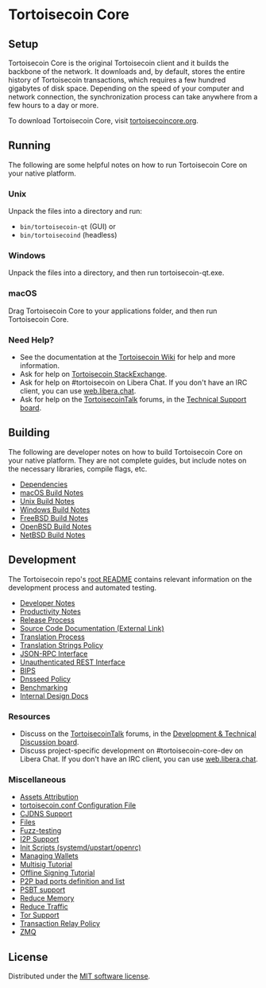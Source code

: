 Tortoisecoin Core
=============

Setup
---------------------
Tortoisecoin Core is the original Tortoisecoin client and it builds the backbone of the network. It downloads and, by default, stores the entire history of Tortoisecoin transactions, which requires a few hundred gigabytes of disk space. Depending on the speed of your computer and network connection, the synchronization process can take anywhere from a few hours to a day or more.

To download Tortoisecoin Core, visit [tortoisecoincore.org](https://tortoisecoincore.org/en/download/).

Running
---------------------
The following are some helpful notes on how to run Tortoisecoin Core on your native platform.

### Unix

Unpack the files into a directory and run:

- `bin/tortoisecoin-qt` (GUI) or
- `bin/tortoisecoind` (headless)

### Windows

Unpack the files into a directory, and then run tortoisecoin-qt.exe.

### macOS

Drag Tortoisecoin Core to your applications folder, and then run Tortoisecoin Core.

### Need Help?

* See the documentation at the [Tortoisecoin Wiki](https://en.tortoisecoin.it/wiki/Main_Page)
for help and more information.
* Ask for help on [Tortoisecoin StackExchange](https://tortoisecoin.stackexchange.com).
* Ask for help on #tortoisecoin on Libera Chat. If you don't have an IRC client, you can use [web.libera.chat](https://web.libera.chat/#tortoisecoin).
* Ask for help on the [TortoisecoinTalk](https://tortoisecointalk.org/) forums, in the [Technical Support board](https://tortoisecointalk.org/index.php?board=4.0).

Building
---------------------
The following are developer notes on how to build Tortoisecoin Core on your native platform. They are not complete guides, but include notes on the necessary libraries, compile flags, etc.

- [Dependencies](dependencies.md)
- [macOS Build Notes](build-osx.md)
- [Unix Build Notes](build-unix.md)
- [Windows Build Notes](build-windows.md)
- [FreeBSD Build Notes](build-freebsd.md)
- [OpenBSD Build Notes](build-openbsd.md)
- [NetBSD Build Notes](build-netbsd.md)

Development
---------------------
The Tortoisecoin repo's [root README](/README.md) contains relevant information on the development process and automated testing.

- [Developer Notes](developer-notes.md)
- [Productivity Notes](productivity.md)
- [Release Process](release-process.md)
- [Source Code Documentation (External Link)](https://doxygen.tortoisecoincore.org/)
- [Translation Process](translation_process.md)
- [Translation Strings Policy](translation_strings_policy.md)
- [JSON-RPC Interface](JSON-RPC-interface.md)
- [Unauthenticated REST Interface](REST-interface.md)
- [BIPS](bips.md)
- [Dnsseed Policy](dnsseed-policy.md)
- [Benchmarking](benchmarking.md)
- [Internal Design Docs](design/)

### Resources
* Discuss on the [TortoisecoinTalk](https://tortoisecointalk.org/) forums, in the [Development & Technical Discussion board](https://tortoisecointalk.org/index.php?board=6.0).
* Discuss project-specific development on #tortoisecoin-core-dev on Libera Chat. If you don't have an IRC client, you can use [web.libera.chat](https://web.libera.chat/#tortoisecoin-core-dev).

### Miscellaneous
- [Assets Attribution](assets-attribution.md)
- [tortoisecoin.conf Configuration File](tortoisecoin-conf.md)
- [CJDNS Support](cjdns.md)
- [Files](files.md)
- [Fuzz-testing](fuzzing.md)
- [I2P Support](i2p.md)
- [Init Scripts (systemd/upstart/openrc)](init.md)
- [Managing Wallets](managing-wallets.md)
- [Multisig Tutorial](multisig-tutorial.md)
- [Offline Signing Tutorial](offline-signing-tutorial.md)
- [P2P bad ports definition and list](p2p-bad-ports.md)
- [PSBT support](psbt.md)
- [Reduce Memory](reduce-memory.md)
- [Reduce Traffic](reduce-traffic.md)
- [Tor Support](tor.md)
- [Transaction Relay Policy](policy/README.md)
- [ZMQ](zmq.md)

License
---------------------
Distributed under the [MIT software license](/COPYING).
